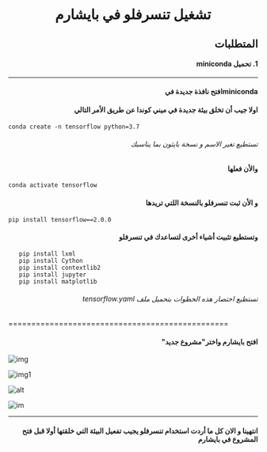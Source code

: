 # <p align="center">تشغيل تنسرفلو في بايشارم</p>

## <div dir="rtl">المتطلبات</div> 
#### <div dir="rtl">1. تحميل miniconda</div>
---------------------------------------------

####  <div dir="rtl">minicondaافتح نافذة جديدة في </div>
####  <div dir="rtl">اولا جيب أن تخلق بيئة جديدة في ميني كوندا عن طريق الأمر التالي </div>
```conda create -n tensorflow python=3.7```
######  <div dir="rtl">تستطيع تغير الاسم و  نسخة بايثون بما يناسبك</div>
####  <div dir="rtl">والأن فعلها </div>
```conda activate tensorflow```
####  <div dir="rtl">و الأن ثبت تنسرفلو بالنسخة اللتي تريدها</div>
```pip install tensorflow==2.0.0```
####  <div dir="rtl">وتستطيع تثبيت أشياء أخرى لتساعدك في تنسرفلو</div>

```pip install pillow
   pip install lxml
   pip install Cython
   pip install contextlib2
   pip install jupyter
   pip install matplotlib
```

###### <div dir="rtl">*تستطيع اختصار هذه الخطوات بتحميل ملف tensorflow.yaml*</div>
================================================
####  <div dir="rtl">افتح بايشارم واختر"مشروع جديد"</div>

![img](https://raw.githubusercontent.com/shaimadotcom/TensorFlow/master/screenshots/Screenshot%20(31).png?raw=true)


![img1](https://raw.githubusercontent.com/shaimadotcom/TensorFlow/master/screenshots/Screenshot%20(32).png??raw=true)


![alt](https://raw.githubusercontent.com/shaimadotcom/TensorFlow/master/screenshots/Screenshot%20(34).png?raw=true)

![im](https://raw.githubusercontent.com/shaimadotcom/TensorFlow/master/screenshots/Screenshot%20(36).png?raw=true)


-------------------------------------------------------------------------------------
####  <div dir="rtl">انتهينا و الان كل ما أردت استخدام تنسرفلو يجيب تفعيل البيئة التي خلقتها أولا قبل فتح المشروع في بايشارم</div>
